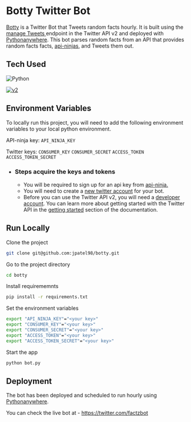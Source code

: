 
# Botty Twitter Bot
[Botty](https://twitter.com/factzbot) is a Twitter Bot that Tweets random facts hourly. 
It is built using the [manage Tweets ](https://developer.twitter.com/en/docs/twitter-api/tweets/manage-tweets/introduction)endpoint in the Twitter API v2 and deployed with [Pythonanywhere](https://www.pythonanywhere.com/). 
This bot parses random facts from an API that provides random facts facts, [api-ninjas](https://api-ninjas.com/), and Tweets them out.

## Tech Used

![Python](https://img.shields.io/badge/Python-14354C?style=for-the-badge&logo=python&logoColor=white)

[![v2](https://img.shields.io/endpoint?url=https%3A%2F%2Ftwbadges.glitch.me%2Fbadges%2Fv2)](https://developer.twitter.com/en/docs/twitter-api)


## Environment Variables

To locally run this project, you will need to add the following environment variables to your local python environment. 

API-ninja key: `API_NINJA_KEY`

Twitter keys: `CONSUMER_KEY` `CONSUMER_SECRET` `ACCESS_TOKEN` `ACCESS_TOKEN_SECRET`


- ### Steps acquire the keys and tokens
    - You will be required to sign up for an api key from [api-ninja.](https://api-ninjas.com/)
    - You will need to create a [new twitter account](http://twitter.com/signup) for your bot.
    - Before you can use the Twitter API v2, you will need a [developer account](https://developer.twitter.com/en/portal/petition/essential/basic-info). You can learn more about getting started with the Twitter API in the [getting started](https://developer.twitter.com/en/docs/getting-started) section of the documentation. 

## Run Locally

Clone the project

```bash
git clone git@github.com:jpatel98/botty.git
```

Go to the project directory

```bash
cd botty
```

Install requirememnts

```bash
pip install -r requirements.txt
```
Set the environment variables

```bash
export "API_NINJA_KEY"="<your key>"
export "CONSUMER_KEY"="<your key>"
export "CONSUMER_SECRET"="<your key>"
export "ACCESS_TOKEN"="<your key>"
export "ACCESS_TOKEN_SECRET"="<your key>"
```
Start the app

```bash
python bot.py
```
## Deployment
The bot has been deployed and scheduled to run hourly using [Pythonanywhere](https://www.pythonanywhere.com/).

You can check the live bot at - https://twitter.com/factzbot 
